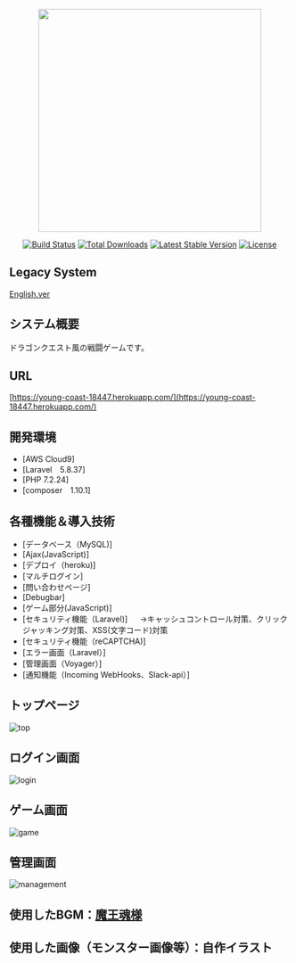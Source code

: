 <p align="center"><img src="https://res.cloudinary.com/dtfbvvkyp/image/upload/v1566331377/laravel-logolockup-cmyk-red.svg" width="400"></p>

<p align="center">
<a href="https://travis-ci.org/laravel/framework"><img src="https://travis-ci.org/laravel/framework.svg" alt="Build Status"></a>
<a href="https://packagist.org/packages/laravel/framework"><img src="https://poser.pugx.org/laravel/framework/d/total.svg" alt="Total Downloads"></a>
<a href="https://packagist.org/packages/laravel/framework"><img src="https://poser.pugx.org/laravel/framework/v/stable.svg" alt="Latest Stable Version"></a>
<a href="https://packagist.org/packages/laravel/framework"><img src="https://poser.pugx.org/laravel/framework/license.svg" alt="License"></a>
</p>

## Legacy System

[English.ver](https://github.com/okureiman/game/blob/master/readme_en.md)

## システム概要

ドラゴンクエスト風の戦闘ゲームです。

## URL

[https://young-coast-18447.herokuapp.com/](https://young-coast-18447.herokuapp.com/)

## 開発環境

- [AWS Cloud9]
- [Laravel　5.8.37]
- [PHP  7.2.24]
- [composer　1.10.1]
## 各種機能＆導入技術

- [データベース（MySQL)]
- [Ajax(JavaScript)]
- [デプロイ（heroku)]
- [マルチログイン]
- [問い合わせページ]
- [Debugbar]
- [ゲーム部分(JavaScript)]
- [セキュリティ機能（Laravel)]
　 →キャッシュコントロール対策、クリックジャッキング対策、XSS(文字コード)対策
- [セキュリティ機能（reCAPTCHA)]
- [エラー画面（Laravel）]
- [管理画面（Voyager）]
- [通知機能（Incoming WebHooks、Slack-api）]


## トップページ

![top](https://user-images.githubusercontent.com/60533591/85917100-58a27800-b892-11ea-8816-83c4a2d56474.png)


## ログイン画面

![login]()

## ゲーム画面

![game]()

## 管理画面

![management](https://user-images.githubusercontent.com/60533591/86088145-b926f480-bae0-11ea-9516-0345407cbefa.png)

## 使用したBGM：[魔王魂様](https://maoudamashii.jokersounds.com/)
## 使用した画像（モンスター画像等）：自作イラスト

